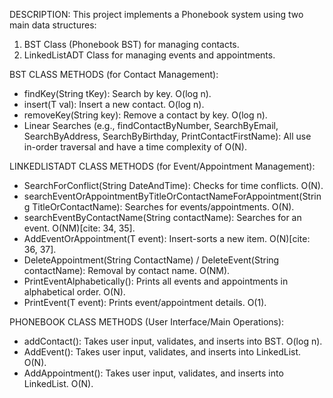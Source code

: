 DESCRIPTION:
This project implements a Phonebook system using two main data structures:
1. BST Class (Phonebook BST) for managing contacts.
2. LinkedListADT Class for managing events and appointments.

BST CLASS METHODS (for Contact Management):
- findKey(String tKey): Search by key. O(log n).
- insert(T val): Insert a new contact. O(log n).
- removeKey(String key): Remove a contact by key. O(log n).
- Linear Searches (e.g., findContactByNumber, SearchByEmail, SearchByAddress, SearchByBirthday, PrintContactFirstName): All use in-order traversal and have a time complexity of O(N).

LINKEDLISTADT CLASS METHODS (for Event/Appointment Management):
- SearchForConflict(String DateAndTime): Checks for time conflicts. O(N).
- searchEventOrAppointmentByTitleOrContactNameForAppointment(String TitleOrContactName): Searches for events/appointments. O(N).
- searchEventByContactName(String contactName): Searches for an event. O(NM)[cite: 34, 35].
- AddEventOrAppointment(T event): Insert-sorts a new item. O(N)[cite: 36, 37].
- DeleteAppointment(String ContactName) / DeleteEvent(String contactName): Removal by contact name. O(NM).
- PrintEventAlphabetically(): Prints all events and appointments in alphabetical order. O(N).
- PrintEvent(T event): Prints event/appointment details. O(1).

PHONEBOOK CLASS METHODS (User Interface/Main Operations):
- addContact(): Takes user input, validates, and inserts into BST. O(log n).
- AddEvent(): Takes user input, validates, and inserts into LinkedList. O(N).
- AddAppointment(): Takes user input, validates, and inserts into LinkedList. O(N).
